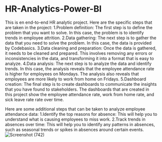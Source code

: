 # HR-Analytics-Power-BI
This is en end-to-end HR analytic project. Here are the specific steps that are taken in the project:
  1.Problem definition: The first step is to define the problem that you want to solve. In this case, the problem is to identify trends in employee attrition.
  2.Data gathering: The next step is to gather the data that you need to solve the problem. In this case, the data is provided by Codebasics.
  3.Data cleaning and preparation: Once the data is gathered, it needs to be cleaned and prepared. This involves removing any errors or inconsistencies in the data, and transforming it into a format that is easy to analyze.
  4.Data analysis: The next step is to analyze the data and identify trends. In this case, the analysis reveals that the employee attendance rate is higher for employees on Mondays. The analysis also reveals that employees are more likely to work from home on Fridays.
  5.Dashboard creation: The final step is to create dashboards to communicate the insights that you have found to stakeholders. The dashboards that are created in this project show the employee attendance rate, work from home rate, and sick leave rate rate over time.

Here are some additional steps that can be taken to analyze employee attendance data:
  1.Identify the top reasons for absence: This will help you to understand what is causing employees to miss work.
  2.Track trends in absences over time: This will help you to identify any patterns in absences, such as seasonal trends or spikes in absences around certain events.
![Screenshot (742)](https://github.com/musicallysouled/HR-Analytics-Power-BI/assets/88243330/ac23c23c-81f2-4982-9d43-6c5f33dd1a83)
